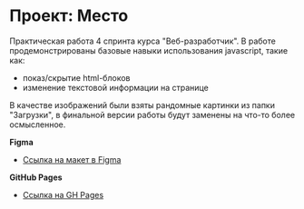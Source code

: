 # Проект: Место

Практическая работа 4 спринта курса "Веб-разработчик".
В работе продемонстрированы базовые навыки использования javascript, такие как:
* показ/скрытие html-блоков
* изменение текстовой информации на странице

В качестве изображений были взяты рандомные картинки из папки "Загрузки", в финальной версии работы будут заменены на что-то более осмысленное.

**Figma**

* [Ссылка на макет в Figma](https://www.figma.com/file/2cn9N9jSkmxD84oJik7xL7/JavaScript.-Sprint-4?node-id=0%3A1)

**GitHub Pages**

* [Ссылка на GH Pages](https://eduardyandexpraktikum.github.io/mesto/)
